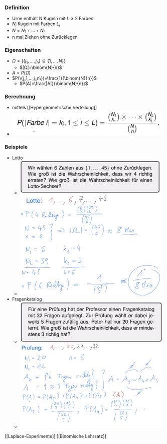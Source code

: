 ### Definition
+ Urne enthält N Kugeln mit $L ≥ 2$ Farben
+ $N_i$ Kugeln mit Farben $L_i$
+ $N=N_1+...+N_L$
+ n mal Ziehen ohne Zurücklegen

### Eigenschaften
+ $Ω=\{\{j_1,...,j_n\}⊆\{1,...,N\}\}$
	+ $|Ω|=\binom{N}{n}$
+ $A=P(Ω)$
+ $P(\{j_1,...,j_n\})=\frac{1}{\binom{N}{n}}$
	+ $P(A)=\frac{|A|}{\binom{N}{n}}$

### Berechnung
+ mittels [[Hypergeometrische Verteilung]]
+ ![](Pasted%20image%2020221004161550.png) 

### Beispiele  
+ Lotto
	+ ![](Pasted%20image%2020221004155732.png)
	+ ![](Pasted%20image%2020221004160202.png)
+ Fragenkatalog
	+ ![](Pasted%20image%2020221004160235.png)
	+ ![](Pasted%20image%2020221004160638.png)

[[Laplace-Experimente]] [[Binomische Lehrsatz]]
